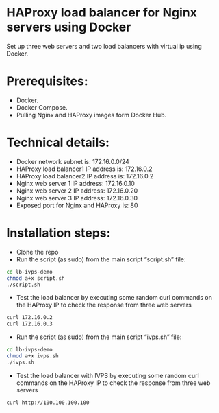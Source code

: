 # HAProxy load balancer for Nginx servers using Docker
Set up three web servers and two load balancers with virtual ip using Docker. 

# Prerequisites:
 - Docker.
 - Docker Compose.
 - Pulling Nginx and HAProxy images form Docker Hub.


# Technical details:
 - Docker network subnet is: 172.16.0.0/24
 - HAProxy load balancer1 IP address is: 172.16.0.2
 - HAProxy load balancer2 IP address is: 172.16.0.2
 - Nginx web server 1 IP address: 172.16.0.10
 - Nginx web server 2 IP address: 172.16.0.20
 - Nginx web server 3 IP address: 172.16.0.30
 - Exposed port for Nginx and HAProxy is: 80


# Installation steps:
 - Clone the repo
 - Run the script (as sudo) from the main script “script.sh” file:

```sh
cd lb-ivps-demo
chmod a+x script.sh
./script.sh
```
 - Test the load balancer by executing some random curl commands on the HAProxy IP to check the response from three web servers

```sh
curl 172.16.0.2
curl 172.16.0.3
```

- Run the script (as sudo) from the main script “ivps.sh” file:

```sh
cd lb-ivps-demo
chmod a+x ivps.sh
./ivps.sh
```

- Test the load balancer with IVPS by executing some random curl commands on the HAProxy IP to check the response from three web servers

```sh
curl http://100.100.100.100
```